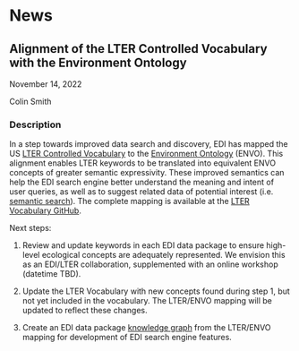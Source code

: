 # News

## Alignment of the LTER Controlled Vocabulary with the Environment Ontology

November 14, 2022

Colin Smith

### Description

In a step towards improved data search and discovery, EDI has mapped the US [LTER Controlled Vocabulary](https://vocab.lternet.edu/vocab/vocab/index.php) to the [Environment Ontology](https://sites.google.com/site/environmentontology/) (ENVO). This alignment enables LTER keywords to be translated into equivalent ENVO concepts of greater semantic expressivity. These improved semantics can help the EDI search engine better understand the meaning and intent of user queries, as well as to suggest related data of potential interest (i.e. [semantic search](https://en.wikipedia.org/wiki/Semantic_search)). The complete mapping is available at the [LTER Vocabulary GitHub](https://github.com/lter/vocab/tree/master/sssom).

Next steps:

1. Review and update keywords in each EDI data package to ensure high-level ecological concepts are adequately represented. We envision this as an EDI/LTER collaboration, supplemented with an online workshop (datetime TBD).

2. Update the LTER Vocabulary with new concepts found during step 1, but not yet included in the vocabulary. The LTER/ENVO mapping will be updated to reflect these changes.

3. Create an EDI data package [knowledge graph](https://en.wikipedia.org/wiki/Knowledge_graph) from the LTER/ENVO mapping for development of EDI search engine features.



<!-- News -->